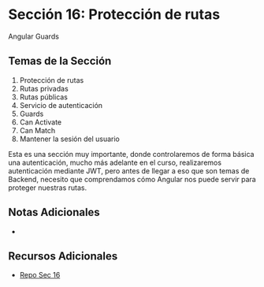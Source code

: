 # Sección 16: Protección de rutas
Angular Guards

## Temas de la Sección
1. Protección de rutas
2. Rutas privadas
3. Rutas públicas
4. Servicio de autenticación
5. Guards
5. Can Activate
7. Can Match
8. Mantener la sesión del usuario

Esta es una sección muy importante, donde controlaremos de forma básica una autenticación, mucho más adelante en el curso, realizaremos autenticación mediante JWT, pero antes de llegar a eso que son temas de Backend, necesito que comprendamos cómo Angular nos puede servir para proteger nuestras rutas.

## Notas Adicionales
- 

## Recursos Adicionales
- [Repo Sec 16](https://github.com/Klerith/angular-heroes-app/tree/fin-seccion-16)